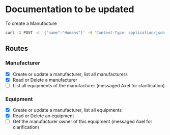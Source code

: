 # Documentation to be updated

To create a Manufacture

```bash
curl -X POST -d '{"name":"Humans"}' -H 'Content-Type: application/json' http://localhost:3001/manufacturer
```

## Routes

### Manufacturer

- [x] Create or update a manufacturer, list all manufacturers
- [x] Read or Delete a manufacturer
- [ ] List all equipments of the manufacturer (messaged Axel for clarification)

### Equipment
- [x] Create or update a manufacturer, list all equipments
- [x] Read or Delete an equipment
- [ ] Get the manufacturer owner of this equipment (messaged Axel for clarification)